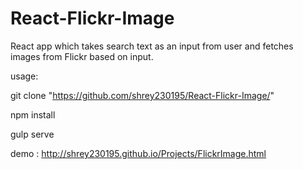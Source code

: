 # React-Flickr-Image


React app which takes search text as an input from user and fetches images from Flickr based on input.

usage:

git clone "https://github.com/shrey230195/React-Flickr-Image/"

npm install

gulp serve

demo : http://shrey230195.github.io/Projects/FlickrImage.html
